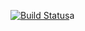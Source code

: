 [![Build Status](https://travis-ci.com/Kujanenj/SoftwareTesting.svg?branch=main)](https://travis-ci.com/Kujanenj/SoftwareTesting)a